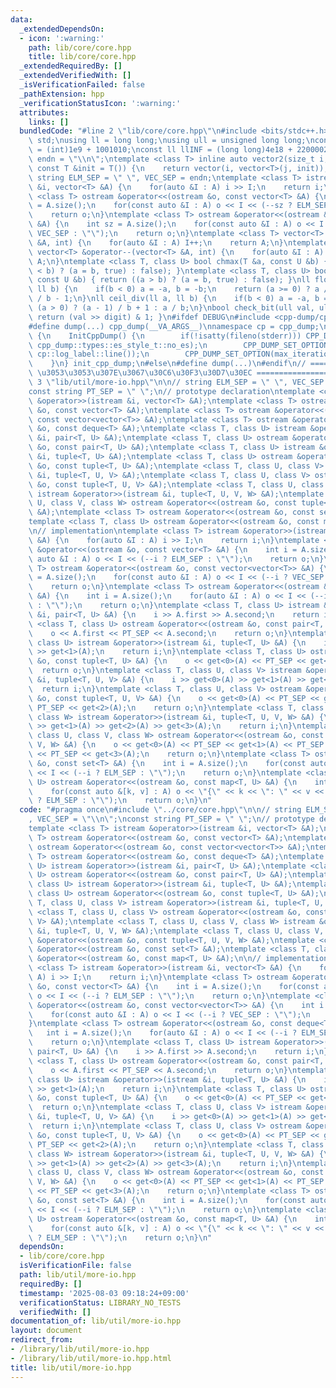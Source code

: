 ```yaml
---
data:
  _extendedDependsOn:
  - icon: ':warning:'
    path: lib/core/core.hpp
    title: lib/core/core.hpp
  _extendedRequiredBy: []
  _extendedVerifiedWith: []
  _isVerificationFailed: false
  _pathExtension: hpp
  _verificationStatusIcon: ':warning:'
  attributes:
    links: []
  bundledCode: "#line 2 \"lib/core/core.hpp\"\n#include <bits/stdc++.h>\nusing namespace\
    \ std;\nusing ll = long long;\nusing ull = unsigned long long;\nconst int INF\
    \ = (int)1e9 + 1001010;\nconst ll llINF = (long long)4e18 + 22000020;\nconst string\
    \ endn = \"\\n\";\ntemplate <class T> inline auto vector2(size_t i, size_t j,\
    \ const T &init = T()) {\n    return vector(i, vector<T>(j, init));\n}\nconst\
    \ string ELM_SEP = \" \", VEC_SEP = endn;\ntemplate <class T> istream &operator>>(istream\
    \ &i, vector<T> &A) {\n    for(auto &I : A) i >> I;\n    return i;\n}\ntemplate\
    \ <class T> ostream &operator<<(ostream &o, const vector<T> &A) {\n    int sz\
    \ = A.size();\n    for(const auto &I : A) o << I << (--sz ? ELM_SEP : \"\");\n\
    \    return o;\n}\ntemplate <class T> ostream &operator<<(ostream &o, const vector<vector<T>>\
    \ &A) {\n    int sz = A.size();\n    for(const auto &I : A) o << I << (--sz ?\
    \ VEC_SEP : \"\");\n    return o;\n}\ntemplate <class T> vector<T> &operator++(vector<T>\
    \ &A, int) {\n    for(auto &I : A) I++;\n    return A;\n}\ntemplate <class T>\
    \ vector<T> &operator--(vector<T> &A, int) {\n    for(auto &I : A) I--;\n    return\
    \ A;\n}\ntemplate <class T, class U> bool chmax(T &a, const U &b) { return ((a\
    \ < b) ? (a = b, true) : false); }\ntemplate <class T, class U> bool chmin(T &a,\
    \ const U &b) { return ((a > b) ? (a = b, true) : false); }\nll floor_div(ll a,\
    \ ll b) {\n    if(b < 0) a = -a, b = -b;\n    return (a >= 0) ? a / b : (a + 1)\
    \ / b - 1;\n}\nll ceil_div(ll a, ll b) {\n    if(b < 0) a = -a, b = -b;\n    return\
    \ (a > 0) ? (a - 1) / b + 1 : a / b;\n}\nbool check_bit(ull val, ull digit) {\
    \ return (val >> digit) & 1; }\n#ifdef DEBUG\n#include <cpp-dump/cpp-dump.hpp>\n\
    #define dump(...) cpp_dump(__VA_ARGS__)\nnamespace cp = cpp_dump;\nstruct InitCppDump\
    \ {\n    InitCppDump() {\n        if(!isatty(fileno(stderr))) CPP_DUMP_SET_OPTION(es_style,\
    \ cpp_dump::types::es_style_t::no_es);\n        CPP_DUMP_SET_OPTION(log_label_func,\
    \ cp::log_label::line());\n        CPP_DUMP_SET_OPTION(max_iteration_count, 30);\n\
    \    }\n} init_cpp_dump;\n#else\n#define dump(...)\n#endif\n// ====================\
    \ \u3053\u3053\u307E\u3067\u30C6\u30F3\u30D7\u30EC ====================\n#line\
    \ 3 \"lib/util/more-io.hpp\"\n\n// string ELM_SEP = \" \", VEC_SEP = \"\\n\";\n\
    const string PT_SEP = \" \";\n// prototype declaration\ntemplate <class T> istream\
    \ &operator>>(istream &i, vector<T> &A);\ntemplate <class T> ostream &operator<<(ostream\
    \ &o, const vector<T> &A);\ntemplate <class T> ostream &operator<<(ostream &o,\
    \ const vector<vector<T>> &A);\ntemplate <class T> ostream &operator<<(ostream\
    \ &o, const deque<T> &A);\ntemplate <class T, class U> istream &operator>>(istream\
    \ &i, pair<T, U> &A);\ntemplate <class T, class U> ostream &operator<<(ostream\
    \ &o, const pair<T, U> &A);\ntemplate <class T, class U> istream &operator>>(istream\
    \ &i, tuple<T, U> &A);\ntemplate <class T, class U> ostream &operator<<(ostream\
    \ &o, const tuple<T, U> &A);\ntemplate <class T, class U, class V> istream &operator>>(istream\
    \ &i, tuple<T, U, V> &A);\ntemplate <class T, class U, class V> ostream &operator<<(ostream\
    \ &o, const tuple<T, U, V> &A);\ntemplate <class T, class U, class V, class W>\
    \ istream &operator>>(istream &i, tuple<T, U, V, W> &A);\ntemplate <class T, class\
    \ U, class V, class W> ostream &operator<<(ostream &o, const tuple<T, U, V, W>\
    \ &A);\ntemplate <class T> ostream &operator<<(ostream &o, const set<T> &A);\n\
    template <class T, class U> ostream &operator<<(ostream &o, const map<T, U> &A);\n\
    \n// implementation\ntemplate <class T> istream &operator>>(istream &i, vector<T>\
    \ &A) {\n    for(auto &I : A) i >> I;\n    return i;\n}\ntemplate <class T> ostream\
    \ &operator<<(ostream &o, const vector<T> &A) {\n    int i = A.size();\n    for(const\
    \ auto &I : A) o << I << (--i ? ELM_SEP : \"\");\n    return o;\n}\ntemplate <class\
    \ T> ostream &operator<<(ostream &o, const vector<vector<T>> &A) {\n    int i\
    \ = A.size();\n    for(const auto &I : A) o << I << (--i ? VEC_SEP : \"\");\n\
    \    return o;\n}\ntemplate <class T> ostream &operator<<(ostream &o, const deque<T>\
    \ &A) {\n    int i = A.size();\n    for(auto &I : A) o << I << (--i ? ELM_SEP\
    \ : \"\");\n    return o;\n}\ntemplate <class T, class U> istream &operator>>(istream\
    \ &i, pair<T, U> &A) {\n    i >> A.first >> A.second;\n    return i;\n}\ntemplate\
    \ <class T, class U> ostream &operator<<(ostream &o, const pair<T, U> &A) {\n\
    \    o << A.first << PT_SEP << A.second;\n    return o;\n}\ntemplate <class T,\
    \ class U> istream &operator>>(istream &i, tuple<T, U> &A) {\n    i >> get<0>(A)\
    \ >> get<1>(A);\n    return i;\n}\ntemplate <class T, class U> ostream &operator<<(ostream\
    \ &o, const tuple<T, U> &A) {\n    o << get<0>(A) << PT_SEP << get<1>(A);\n  \
    \  return o;\n}\ntemplate <class T, class U, class V> istream &operator>>(istream\
    \ &i, tuple<T, U, V> &A) {\n    i >> get<0>(A) >> get<1>(A) >> get<2>(A);\n  \
    \  return i;\n}\ntemplate <class T, class U, class V> ostream &operator<<(ostream\
    \ &o, const tuple<T, U, V> &A) {\n    o << get<0>(A) << PT_SEP << get<1>(A) <<\
    \ PT_SEP << get<2>(A);\n    return o;\n}\ntemplate <class T, class U, class V,\
    \ class W> istream &operator>>(istream &i, tuple<T, U, V, W> &A) {\n    i >> get<0>(A)\
    \ >> get<1>(A) >> get<2>(A) >> get<3>(A);\n    return i;\n}\ntemplate <class T,\
    \ class U, class V, class W> ostream &operator<<(ostream &o, const tuple<T, U,\
    \ V, W> &A) {\n    o << get<0>(A) << PT_SEP << get<1>(A) << PT_SEP << get<2>(A)\
    \ << PT_SEP << get<3>(A);\n    return o;\n}\ntemplate <class T> ostream &operator<<(ostream\
    \ &o, const set<T> &A) {\n    int i = A.size();\n    for(const auto &I : A) o\
    \ << I << (--i ? ELM_SEP : \"\");\n    return o;\n}\ntemplate <class T, class\
    \ U> ostream &operator<<(ostream &o, const map<T, U> &A) {\n    int i = A.size();\n\
    \    for(const auto &[k, v] : A) o << \"{\" << k << \": \" << v << \"}\" << (--i\
    \ ? ELM_SEP : \"\");\n    return o;\n}\n"
  code: "#pragma once\n#include \"../core/core.hpp\"\n\n// string ELM_SEP = \" \"\
    , VEC_SEP = \"\\n\";\nconst string PT_SEP = \" \";\n// prototype declaration\n\
    template <class T> istream &operator>>(istream &i, vector<T> &A);\ntemplate <class\
    \ T> ostream &operator<<(ostream &o, const vector<T> &A);\ntemplate <class T>\
    \ ostream &operator<<(ostream &o, const vector<vector<T>> &A);\ntemplate <class\
    \ T> ostream &operator<<(ostream &o, const deque<T> &A);\ntemplate <class T, class\
    \ U> istream &operator>>(istream &i, pair<T, U> &A);\ntemplate <class T, class\
    \ U> ostream &operator<<(ostream &o, const pair<T, U> &A);\ntemplate <class T,\
    \ class U> istream &operator>>(istream &i, tuple<T, U> &A);\ntemplate <class T,\
    \ class U> ostream &operator<<(ostream &o, const tuple<T, U> &A);\ntemplate <class\
    \ T, class U, class V> istream &operator>>(istream &i, tuple<T, U, V> &A);\ntemplate\
    \ <class T, class U, class V> ostream &operator<<(ostream &o, const tuple<T, U,\
    \ V> &A);\ntemplate <class T, class U, class V, class W> istream &operator>>(istream\
    \ &i, tuple<T, U, V, W> &A);\ntemplate <class T, class U, class V, class W> ostream\
    \ &operator<<(ostream &o, const tuple<T, U, V, W> &A);\ntemplate <class T> ostream\
    \ &operator<<(ostream &o, const set<T> &A);\ntemplate <class T, class U> ostream\
    \ &operator<<(ostream &o, const map<T, U> &A);\n\n// implementation\ntemplate\
    \ <class T> istream &operator>>(istream &i, vector<T> &A) {\n    for(auto &I :\
    \ A) i >> I;\n    return i;\n}\ntemplate <class T> ostream &operator<<(ostream\
    \ &o, const vector<T> &A) {\n    int i = A.size();\n    for(const auto &I : A)\
    \ o << I << (--i ? ELM_SEP : \"\");\n    return o;\n}\ntemplate <class T> ostream\
    \ &operator<<(ostream &o, const vector<vector<T>> &A) {\n    int i = A.size();\n\
    \    for(const auto &I : A) o << I << (--i ? VEC_SEP : \"\");\n    return o;\n\
    }\ntemplate <class T> ostream &operator<<(ostream &o, const deque<T> &A) {\n \
    \   int i = A.size();\n    for(auto &I : A) o << I << (--i ? ELM_SEP : \"\");\n\
    \    return o;\n}\ntemplate <class T, class U> istream &operator>>(istream &i,\
    \ pair<T, U> &A) {\n    i >> A.first >> A.second;\n    return i;\n}\ntemplate\
    \ <class T, class U> ostream &operator<<(ostream &o, const pair<T, U> &A) {\n\
    \    o << A.first << PT_SEP << A.second;\n    return o;\n}\ntemplate <class T,\
    \ class U> istream &operator>>(istream &i, tuple<T, U> &A) {\n    i >> get<0>(A)\
    \ >> get<1>(A);\n    return i;\n}\ntemplate <class T, class U> ostream &operator<<(ostream\
    \ &o, const tuple<T, U> &A) {\n    o << get<0>(A) << PT_SEP << get<1>(A);\n  \
    \  return o;\n}\ntemplate <class T, class U, class V> istream &operator>>(istream\
    \ &i, tuple<T, U, V> &A) {\n    i >> get<0>(A) >> get<1>(A) >> get<2>(A);\n  \
    \  return i;\n}\ntemplate <class T, class U, class V> ostream &operator<<(ostream\
    \ &o, const tuple<T, U, V> &A) {\n    o << get<0>(A) << PT_SEP << get<1>(A) <<\
    \ PT_SEP << get<2>(A);\n    return o;\n}\ntemplate <class T, class U, class V,\
    \ class W> istream &operator>>(istream &i, tuple<T, U, V, W> &A) {\n    i >> get<0>(A)\
    \ >> get<1>(A) >> get<2>(A) >> get<3>(A);\n    return i;\n}\ntemplate <class T,\
    \ class U, class V, class W> ostream &operator<<(ostream &o, const tuple<T, U,\
    \ V, W> &A) {\n    o << get<0>(A) << PT_SEP << get<1>(A) << PT_SEP << get<2>(A)\
    \ << PT_SEP << get<3>(A);\n    return o;\n}\ntemplate <class T> ostream &operator<<(ostream\
    \ &o, const set<T> &A) {\n    int i = A.size();\n    for(const auto &I : A) o\
    \ << I << (--i ? ELM_SEP : \"\");\n    return o;\n}\ntemplate <class T, class\
    \ U> ostream &operator<<(ostream &o, const map<T, U> &A) {\n    int i = A.size();\n\
    \    for(const auto &[k, v] : A) o << \"{\" << k << \": \" << v << \"}\" << (--i\
    \ ? ELM_SEP : \"\");\n    return o;\n}\n"
  dependsOn:
  - lib/core/core.hpp
  isVerificationFile: false
  path: lib/util/more-io.hpp
  requiredBy: []
  timestamp: '2025-08-03 09:18:24+09:00'
  verificationStatus: LIBRARY_NO_TESTS
  verifiedWith: []
documentation_of: lib/util/more-io.hpp
layout: document
redirect_from:
- /library/lib/util/more-io.hpp
- /library/lib/util/more-io.hpp.html
title: lib/util/more-io.hpp
---
```

